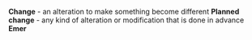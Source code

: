 **Change** - an alteration to make something become different
**Planned change** - any kind of alteration or modification that is done in advance
**Emer**